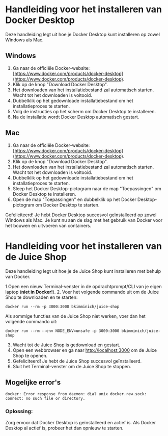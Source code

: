 # Handleiding voor het installeren van Docker Desktop

Deze handleiding legt uit hoe je Docker Desktop kunt installeren op zowel Windows als Mac.

## Windows

1. Ga naar de officiële Docker-website: [https://www.docker.com/products/docker-desktop](https://www.docker.com/products/docker-desktop).
2. Klik op de knop "Download Docker Desktop".
3. Het downloaden van het installatiebestand zal automatisch starten. Wacht tot het downloaden is voltooid.
4. Dubbelklik op het gedownloade installatiebestand om het installatieproces te starten.
5. Volg de instructies op het scherm om Docker Desktop te installeren.
6. Na de installatie wordt Docker Desktop automatisch gestart.

## Mac

1. Ga naar de officiële Docker-website: [https://www.docker.com/products/docker-desktop](https://www.docker.com/products/docker-desktop).
2. Klik op de knop "Download Docker Desktop".
3. Het downloaden van het installatiebestand zal automatisch starten. Wacht tot het downloaden is voltooid.
4. Dubbelklik op het gedownloade installatiebestand om het installatieproces te starten.
5. Sleep het Docker Desktop-pictogram naar de map "Toepassingen" om Docker Desktop te installeren.
6. Open de map "Toepassingen" en dubbelklik op het Docker Desktop-pictogram om Docker Desktop te starten.

Gefeliciteerd! Je hebt Docker Desktop succesvol geïnstalleerd op zowel Windows als Mac. Je kunt nu aan de slag met het gebruik van Docker voor het bouwen en uitvoeren van containers.


# Handleiding voor het installeren van de Juice Shop

Deze handleiding legt uit hoe je de Juice Shop kunt installeren met behulp van Docker.

1.Open een nieuw Terminal-venster in de opdrachtprompt/CLI van je eigen laptop (**niet in Docker!**).
2. Voer het volgende commando uit om de Juice Shop te downloaden en te starten:

```
docker run --rm -p 3000:3000 bkimminich/juice-shop
```

Als sommige functies van de Juice Shop niet werken, voer dan het volgende commando uit:

```
docker run --rm --env NODE_ENV=unsafe -p 3000:3000 bkimminich/juice-shop
```

3. Wacht tot de Juice Shop is gedownload en gestart.
4. Open een webbrowser en ga naar [http://localhost:3000](http://localhost:3000) om de Juice Shop te openen.
5. Gefeliciteerd! Je hebt de Juice Shop succesvol geïnstalleerd.
6. Sluit het Terminal-venster om de Juice Shop te stoppen.


## Mogelijke error's 

```
docker: Error response from daemon: dial unix docker.raw.sock: connect: no such file or directory.
```

### Oplossing:

Zorg ervoor dat Docker Desktop is geïnstalleerd en actief is. Als Docker Desktop al actief is, probeer het dan opnieuw te starten.
